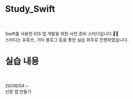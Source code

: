 # Study_Swift<br><br>
Swift를 사용한 IOS 앱 개발을 위한 사전 준비 스터디입니다.👩‍💻 <br>
스터디는 유튜브, 기타 블로그 등을 통한 실습 위주로 진행하였습니다.<br>


# 실습 내용 <br><br>

20/08/04 ~ <br>
신문 앱 만들기 <br>
